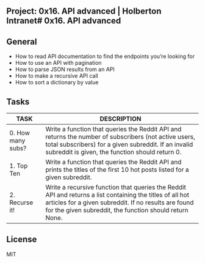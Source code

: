 Project: 0x16. API advanced | Holberton Intranet# 0x16. API advanced
---
## General
* How to read API documentation to find the endpoints you’re looking for
* How to use an API with pagination
* How to parse JSON results from an API
* How to make a recursive API call
* How to sort a dictionary by value

## Tasks
|TASK|DESCRIPTION|
|--|--|
|0. How many subs? |Write a function that queries the Reddit API and returns the number of subscribers (not active users, total subscribers) for a given subreddit. If an invalid subreddit is given, the function should return 0.|
|1. Top Ten|Write a function that queries the Reddit API and prints the titles of the first 10 hot posts listed for a given subreddit.|
|2. Recurse it! |Write a recursive function that queries the Reddit API and returns a list containing the titles of all hot articles for a given subreddit. If no results are found for the given subreddit, the function should return None.|
## License
MIT

